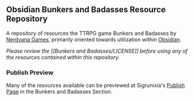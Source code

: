
## Obsidian Bunkers and Badasses Resource Repository

A repository of resources the TTRPG game Bunkers and Badasses by [Nerdvana Games](https://nerdvanagames.com), primarily oriented towards utilization within [Obsidian](https://obsidian.md/).

_Please review the [[Bunkers and Badasses/LICENSE]] before using any of the resources contained within this repository._

### Publish Preview

Many of the resources available can be previewed at Sigrunixia's [Publish Page](https://tenebrousdragon.com/Miasmic+Landing) in the Bunkers and Badasses Section.
